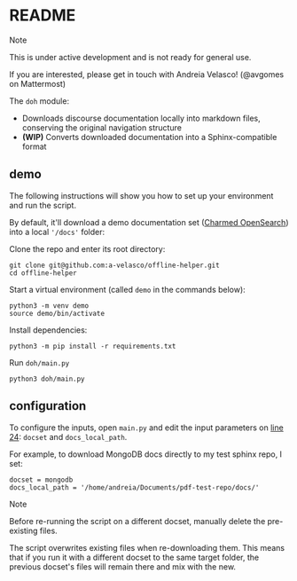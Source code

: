 # README

> [!NOTE]
> This is under active development and is not ready for general use.
> 
> If you are interested, please get in touch with Andreia Velasco! (@avgomes on Mattermost)

The `doh` module:
* Downloads discourse documentation locally into markdown files, conserving the original navigation structure
* **(WIP)** Converts downloaded documentation into a Sphinx-compatible format

## demo
The following instructions will show you how to set up your environment and run the script. 

By default, it'll download a demo documentation set ([Charmed OpenSearch](https://charmhub.io/opensearch)) into a local `'/docs'` folder:

Clone the repo and enter its root directory:
```
git clone git@github.com:a-velasco/offline-helper.git
cd offline-helper
```

Start a virtual environment (called `demo` in the commands below):
```
python3 -m venv demo
source demo/bin/activate
```
Install dependencies:
```
python3 -m pip install -r requirements.txt
```
Run `doh/main.py`
```
python3 doh/main.py
```
## configuration

To configure the inputs, open `main.py` and edit the input parameters on [line 24](doh/main.py#L24): `docset` and `docs_local_path`.

For example, to download MongoDB docs directly to my test sphinx repo, I set:
```
docset = mongodb
docs_local_path = '/home/andreia/Documents/pdf-test-repo/docs/'
```

>[!NOTE]
> Before re-running the script on a different docset, manually delete the pre-existing files.
>
> The script overwrites existing files when re-downloading them.
> This means that if you run it with a different docset to the same target folder, the previous docset's files will remain there and mix with the new.
